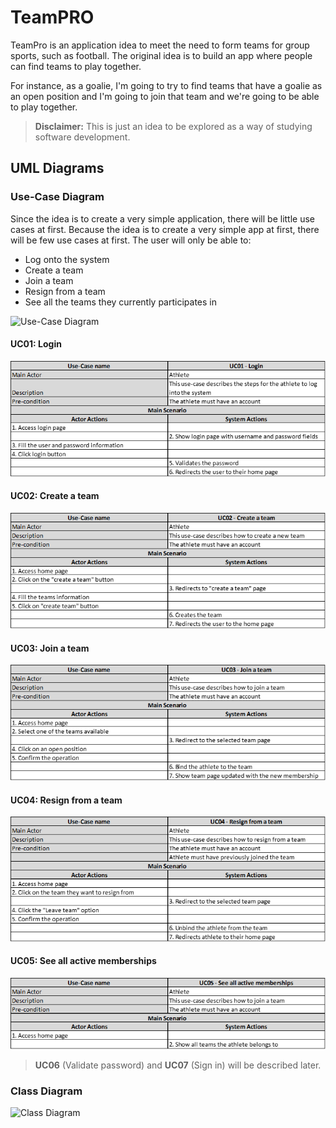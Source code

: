 # TeamPRO

TeamPro is an application idea to meet the need to form teams for group sports, such as football.
The original idea is to build an app where people can find teams to play together.

For instance, as a goalie, I'm going to try to find teams that have a goalie as an open position and I'm going to join that team and we're going to be able to play together.

> **Disclaimer:** This is just an idea to be explored as a way of studying software development.

## UML Diagrams

### Use-Case Diagram

Since the idea is to create a very simple application, there will be little use cases at first.
Because the idea is to create a very simple app at first, there will be few use cases at first.
The user will only be able to:
- Log onto the system
- Create a team
- Join a team
- Resign from a team
- See all the teams they currently participates in

![Use-Case Diagram](http://www.plantuml.com/plantuml/png/LOz9QyCm44Rl-XKVkSVGB2cKO59oAuMMTBbFvOajgiL8uxPG-jyR1MFaanwyDsBca8IY3CugosU114JJTeB6HDPYWbUa9KJSIsTP69H0gYVzIItZbSazdvxmgu0XiQR4M3o6rlX53j-EDwLu9siQ4aPFANs7s8pHhenUJEinpT-MwXWvJnE4oOt1gWmUWl5plIxrYLF-_1o3crURsGBC86j1MimNmx7xu9WwqwUntge_fGZBPPqFd6WrqNgYpKHRTMbHLPbtm1tsU-Er7HfETNrr-whA1ryL_mZx9fl3vHsS_GS0)

#### UC01: Login

![UC01](https://github.com/claramoreira/teampro/blob/main/UseCasesDescriptions/img/UC01.png)


#### UC02: Create a team

![UC02](https://github.com/claramoreira/teampro/blob/main/UseCasesDescriptions/img/UC02.png)


#### UC03: Join a team

![UC03](https://github.com/claramoreira/teampro/blob/main/UseCasesDescriptions/img/UC03.png)


#### UC04: Resign from a team

![UC04](https://github.com/claramoreira/teampro/blob/main/UseCasesDescriptions/img/UC04.png)

#### UC05: See all active memberships

![UC05](https://github.com/claramoreira/teampro/blob/main/UseCasesDescriptions/img/UC05.png)

> **UC06** (Validate password) and **UC07** (Sign in) will be described later.


### Class Diagram

![Class Diagram](http://www.plantuml.com/plantuml/png/5Ssn3SCm30NHFbCa2uXzAWFs2XdWHoPi0XGba1IoVkpggiDR8k4vcpvUObNdpjFrUMQEU1CvVkMGFETt1dljbcnPQczK5OxMdSL1oMZ3EpM8qITuHN1i7DLbf7GB6Wgx5LeL4PlWkEuoRdTXsw_-0G00)


